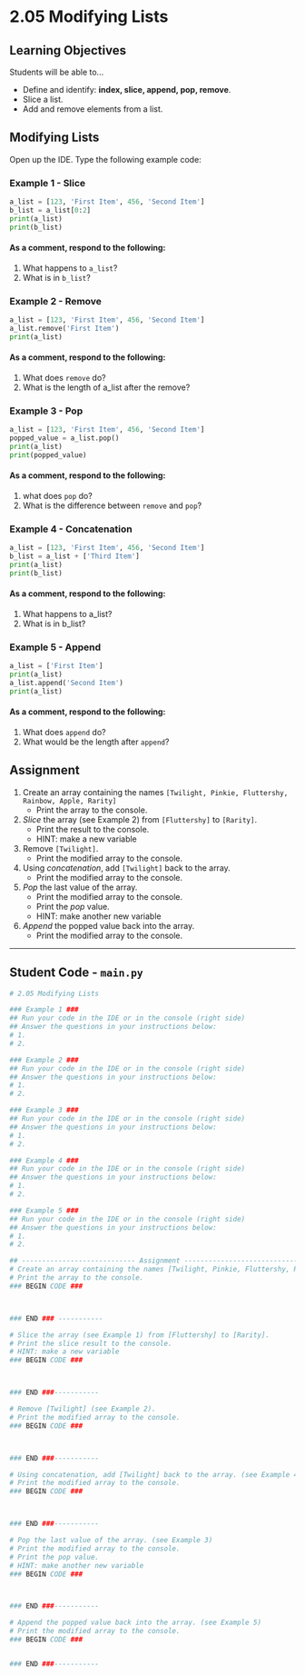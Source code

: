 # 2.05 Modifying Lists

## Learning Objectives

Students will be able to...

* Define and identify: **index, slice, append, pop, remove**.
* Slice a list.
* Add and remove elements from a list.

## Modifying Lists
Open up the IDE. Type the following example code:

### Example 1 - Slice

```python
a_list = [123, 'First Item', 456, 'Second Item']
b_list = a_list[0:2]
print(a_list)
print(b_list)
```

#### As a comment, respond to the following:

1. What happens to `a_list`?
2. What is in `b_list`?

### Example 2 - Remove

```python
a_list = [123, 'First Item', 456, 'Second Item']
a_list.remove('First Item')
print(a_list)
```

#### As a comment, respond to the following:

1. What does `remove` do?
2. What is the length of a_list after the remove?

### Example 3 - Pop

```python
a_list = [123, 'First Item', 456, 'Second Item']
popped_value = a_list.pop()
print(a_list)
print(popped_value)
```

#### As a comment, respond to the following:
1. what does `pop` do?
2. What is the difference between `remove` and `pop`?

### Example 4 - Concatenation

```python
a_list = [123, 'First Item', 456, 'Second Item']
b_list = a_list + ['Third Item']
print(a_list)
print(b_list)
```

#### As a comment, respond to the following:

1. What happens to a_list?
2. What is in b_list?

### Example 5 - Append

```python
a_list = ['First Item']
print(a_list)
a_list.append('Second Item')
print(a_list)
```

#### As a comment, respond to the following:

1. What does `append` do?
2. What would be the length after `append`?

## Assignment
1. Create an array containing the names `[Twilight, Pinkie, Fluttershy, Rainbow, Apple, Rarity]`
	* Print the array to the console.
2. *Slice* the array (see Example 2) from `[Fluttershy]` to `[Rarity]`.
	* Print the result to the console.
   * HINT: make a new variable 
3. Remove `[Twilight]`.
	* Print the modified array to the console.
4. Using *concatenation*, add `[Twilight]` back to the array. 
	* Print the modified array to the console.
5. *Pop* the last value of the array. 
	* Print the modified array to the console.
   * Print the *pop* value.
   * HINT: make another new variable
6. *Append* the popped value back into the array.
	* Print the modified array to the console.

---

## Student Code - `main.py`
```python
# 2.05 Modifying Lists

### Example 1 ###
## Run your code in the IDE or in the console (right side)
## Answer the questions in your instructions below:
# 1. 
# 2. 

### Example 2 ###
## Run your code in the IDE or in the console (right side)
## Answer the questions in your instructions below:
# 1. 
# 2. 

### Example 3 ###
## Run your code in the IDE or in the console (right side)
## Answer the questions in your instructions below:
# 1. 
# 2. 

### Example 4 ###
## Run your code in the IDE or in the console (right side)
## Answer the questions in your instructions below:
# 1. 
# 2. 

### Example 5 ###
## Run your code in the IDE or in the console (right side)
## Answer the questions in your instructions below:
# 1. 
# 2. 

## ---------------------------- Assignment ----------------------------##
# Create an array containing the names [Twilight, Pinkie, Fluttershy, Rainbow, Apple, Rarity]
# Print the array to the console.
### BEGIN CODE ###



### END ### -----------

# Slice the array (see Example 1) from [Fluttershy] to [Rarity].
# Print the slice result to the console.
# HINT: make a new variable
### BEGIN CODE ###



### END ###-----------

# Remove [Twilight] (see Example 2).
# Print the modified array to the console.
### BEGIN CODE ###



### END ###-----------

# Using concatenation, add [Twilight] back to the array. (see Example 4)
# Print the modified array to the console.
### BEGIN CODE ###



### END ###-----------

# Pop the last value of the array. (see Example 3)
# Print the modified array to the console.
# Print the pop value.
# HINT: make another new variable
### BEGIN CODE ###



### END ###-----------

# Append the popped value back into the array. (see Example 5)
# Print the modified array to the console.
### BEGIN CODE ###


### END ###-----------

```